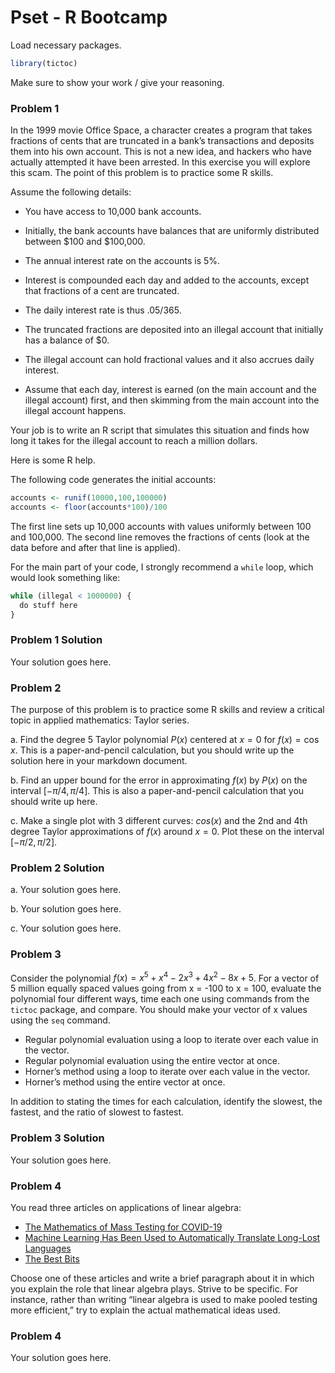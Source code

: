 Pset - R Bootcamp
================

Load necessary packages.

``` r
library(tictoc)
```

Make sure to show your work / give your reasoning.

### Problem 1

In the 1999 movie Office Space, a character creates a program that takes
fractions of cents that are truncated in a bank’s transactions and
deposits them into his own account. This is not a new idea, and hackers
who have actually attempted it have been arrested. In this exercise you
will explore this scam. The point of this problem is to practice some R
skills.

Assume the following details:

- You have access to 10,000 bank accounts.

- Initially, the bank accounts have balances that are uniformly
  distributed between \$100 and \$100,000.

- The annual interest rate on the accounts is 5%.

- Interest is compounded each day and added to the accounts, except that
  fractions of a cent are truncated.

- The daily interest rate is thus $.05/365$.

- The truncated fractions are deposited into an illegal account that
  initially has a balance of \$0.

- The illegal account can hold fractional values and it also accrues
  daily interest.

- Assume that each day, interest is earned (on the main account and the
  illegal account) first, and then skimming from the main account into
  the illegal account happens.

Your job is to write an R script that simulates this situation and finds
how long it takes for the illegal account to reach a million dollars.

Here is some R help.

The following code generates the initial accounts:

``` r
accounts <- runif(10000,100,100000)
accounts <- floor(accounts*100)/100
```

The first line sets up 10,000 accounts with values uniformly between 100
and 100,000. The second line removes the fractions of cents (look at the
data before and after that line is applied).

For the main part of your code, I strongly recommend a `while` loop,
which would look something like:

``` r
while (illegal < 1000000) {
  do stuff here
}
```

### Problem 1 Solution

Your solution goes here.

### Problem 2

The purpose of this problem is to practice some R skills and review a
critical topic in applied mathematics: Taylor series.

a\. Find the degree 5 Taylor polynomial $P(x)$ centered at $x = 0$ for
$f(x) = \cos x$. This is a paper-and-pencil calculation, but you should
write up the solution here in your markdown document.

b\. Find an upper bound for the error in approximating $f(x)$ by $P(x)$
on the interval $[-\pi/4,\pi/4]$. This is also a paper-and-pencil
calculation that you should write up here.

c\. Make a single plot with 3 different curves: $cos(x)$ and the 2nd and
4th degree Taylor approximations of $f(x)$ around $x=0$. Plot these on
the interval $[-\pi/2,\pi/2]$.

### Problem 2 Solution

a\. Your solution goes here.

b\. Your solution goes here.

c\. Your solution goes here.

### Problem 3

Consider the polynomial $f(x) = x^5 + x^4 - 2x^3 + 4x^2 - 8x + 5$. For a
vector of 5 million equally spaced values going from x = -100 to x =
100, evaluate the polynomial four different ways, time each one using
commands from the `tictoc` package, and compare. You should make your
vector of x values using the `seq` command.

- Regular polynomial evaluation using a loop to iterate over each value
  in the vector.
- Regular polynomial evaluation using the entire vector at once.
- Horner’s method using a loop to iterate over each value in the vector.
- Horner’s method using the entire vector at once.

In addition to stating the times for each calculation, identify the
slowest, the fastest, and the ratio of slowest to fastest.

### Problem 3 Solution

Your solution goes here.

### Problem 4

You read three articles on applications of linear algebra:

- [The Mathematics of Mass Testing for
  COVID-19](https://sinews.siam.org/Details-Page/the-mathematics-of-mass-testing-for-covid-19)
- [Machine Learning Has Been Used to Automatically Translate Long-Lost
  Languages](https://www.technologyreview.com/2019/07/01/65601/machine-learning-has-been-used-to-automatically-translate-long-lost-languages/)
- [The Best
  Bits](https://www.americanscientist.org/article/the-best-bits)

Choose one of these articles and write a brief paragraph about it in
which you explain the role that linear algebra plays. Strive to be
specific. For instance, rather than writing “linear algebra is used to
make pooled testing more efficient,” try to explain the actual
mathematical ideas used.

### Problem 4

Your solution goes here.
